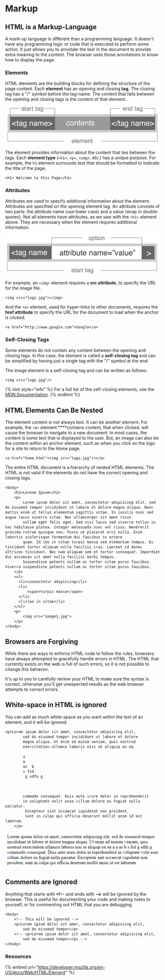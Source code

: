 # Markup

## HTML is a Markup-Language

A mark-up language is different than a programming language. It doesn't have any programming logic or code that is executed to perform some action. It just allows you to annotate the text in the document to provide extra meaning to the content. The browser uses those annotations to know how to display the page.

### **Elements**

HTML elements are the building blocks for defining the structure of the page content. Each **element** has an opening and closing **tag.**  The closing tag has a "/" symbol before the tag-name. The content that falls between the opening and closing tags is the content of that element. 

![](../../.gitbook/assets/image%20%2827%29.png)

The element provides information about the content that lies between the tags.  Each **element type** \(`<h1>`, `<p>`, `<img>`, etc.\) has a unique purpose. For example, the `h1` element surrounds text that should be formatted to indicate the title of the page.

```markup
<h1> Welcome to this Page</h1>
```

### **Attributes** 

Attributes are used to specify additional information about the element. Attributes are specified on the opening element tag. An attribute consists of two parts: the attribute name \(use lower case\) and a value \(wrap in double-quotes\). Not all elements have attributes,  as we saw with the `<h1>` element above. They are necessary when the element requires additional information.

![](../../.gitbook/assets/image%20%2848%29.png)

For example, an  `<img>` element requires a **src attribute**, to specify the URL for the image file.

```markup
<img src="logo.jpg"></img>
```

And the `<a>` element, used for hyper-links to other documents, requires the **href attribute** to specify the URL for the document to load when the anchor is clicked.

```markup
<a href="http://www.google.com">Google</a>
```

### Self-Closing Tags

Some elements do not contain any content between the opening and closing tags. In this case, the element is called a **self-closing tag** and can be simplified by having just a single tag with the "/" symbol at the end.

The image element is a self-closing tag and can be written as follows.

```markup
<img src="logo.jpg"/>
```

{% hint style="info" %}
For a full list of the self-closing elements, see the [MDN Documentation](https://developer.mozilla.org/en-US/docs/Glossary/Empty_element).
{% endhint %}

## HTML Elements Can Be Nested

The element content is not always text. It can be another element. For example,  the `<a>` element ****contains content, that when clicked, will cause the browser to navigate to a new document. In most cases, the content is some text that is displayed to the user. But, an image can also be the content within an anchor element, such as when you click on the logo for a site to return to the Home page.

```markup
<a href="home.html"><img src="logo.jpg"/></a>
```

The entire HTML document is a hierarchy of nested HTML elements. The HTML is not valid if the elements do not have the correct opening and closing tags.

```markup
<body>
    <h2>Loreum Ipsum</h2>
    <p>
        Lorem ipsum dolor sit amet, consectetur adipiscing elit, sed do eiusmod tempor incididunt ut labore et dolore magna aliqua. Nunc mattis enim ut tellus elementum sagittis vitae. In iaculis nunc sed augue lacus viverra vitae. Nec ullamcorper sit amet risus
        nullam eget felis eget. Sed nisi lacus sed viverra tellus in hac habitasse platea. Integer malesuada nunc vel risus. Hendrerit gravida rutrum quisque non. Fusce ut placerat orci nulla. Enim lobortis scelerisque fermentum dui faucibus in ornare
        quam. Id leo in vitae turpis massa sed elementum tempus. Eu tincidunt tortor aliquam nulla facilisi cras. Laoreet id donec ultrices tincidunt. Nec nam aliquam sem et tortor consequat. Imperdiet dui accumsan sit amet nulla facilisi morbi tempus.
        Suspendisse potenti nullam ac tortor vitae purus faucibus. Viverra suspendisse potenti nullam ac tortor vitae purus faucibus.
    </p>
    <ul>
      <li>consectetur adipiscing</li>
      <li>
          <span>turpis massa</span>
      </li>
      <li>leo in vitae</li>
    </ul>
    <p>
        <img src="image1.jpg">
    </p>
</body>
```

## Browsers are Forgiving

While there are ways to enforce HTML code to follow the rules, browsers have always attempted to gracefully handle errors in HTML. The HTML that currently exists on the web is full of such errors, so it is not possible to change this behavior.

It's up to you to carefully review your HTML to make sure the syntax is correct, otherwise you'll get unexpected results as the web browser attempts to correct errors.

## White-space in HTML is ignored

You can add as much white-space as you want within the text of an element, and it will be ignored.

```markup
<p>Lorem ipsum dolor sit amet, consectetur adipiscing elit, 
        sed do eiusmod tempor incididunt ut labore et dolore 
        magna aliqua. Ut enim ad minim veniam, quis nostrud 
        exercitation ullamco laboris nisi ut aliquip ex ea 

        a
        a
        as  b
        s fsd
         g sdfa g



        commodo consequat. Duis aute irure dolor in reprehenderit 
        in voluptate velit esse cillum dolore eu fugiat nulla pariatur.
         Excepteur sint occaecat cupidatat non proident, 
         sunt in culpa qui officia deserunt mollit anim id est laborum.
    </p>
```

![](../../.gitbook/assets/image%20%2820%29.png)

## Comments are Ignored

Anything that starts with **&lt;!--** and ends with **--&gt;** will be ignored by the browser. This is useful for documenting your code and making notes to yourself, or for commenting out HTML that you are debugging.

```markup
<body>
    <!-- This will be ignored -->
    <p>Lorem ipsum dolor sit amet, consectetur adipiscing elit, 
        sed do eiusmod tempor</p>
    <!-- <p>Lorem ipsum dolor sit amet, consectetur adipiscing elit, 
        sed do eiusmod tempor</p> -->  
</body>
```

### Resources

{% embed url="https://developer.mozilla.org/en-US/docs/Web/HTML/Element" %}

